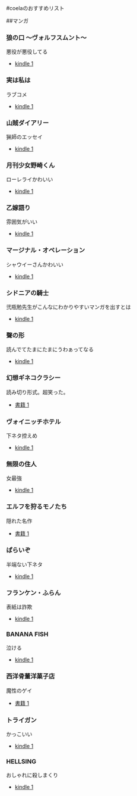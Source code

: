 #coelaのおすすめリスト

##マンガ

### 狼の口 〜ヴォルフスムント〜

悪役が悪役してる

- [kindle 1](http://www.amazon.co.jp/gp/product/B0097286GW?ie=UTF8&camp=247&creativeASIN=B0097286GW&linkCode=xm2&tag=coela-22)

### 実は私は

ラブコメ

- [kindle 1](http://www.amazon.co.jp/gp/product/B00DHY0ZC4?ie=UTF8&camp=247&creativeASIN=B00DHY0ZC4&linkCode=xm2&tag=coela-22)

### 山賊ダイアリー

猟師のエッセイ

- [kindle 1](http://www.amazon.co.jp/gp/product/B00APR9HZC?ie=UTF8&camp=247&creativeASIN=B00APR9HZC&linkCode=xm2&tag=coela-22)

### 月刊少女野崎くん

ローレライかわいい

- [kindle 1](http://www.amazon.co.jp/gp/product/B00B5QZ738?ie=UTF8&camp=247&creativeASIN=B00B5QZ738&linkCode=xm2&tag=coela-22)

### 乙嫁語り

雰囲気がいい

- [kindle 1](http://www.amazon.co.jp/gp/product/B0097280D6?ie=UTF8&camp=247&creativeASIN=B0097280D6&linkCode=xm2&tag=coela-22)

### マージナル・オペレーション

シャウイーさんかわいい

- [kindle 1](http://www.amazon.co.jp/gp/product/B00HD9J0ZW?ie=UTF8&camp=247&creativeASIN=B00HD9J0ZW&linkCode=xm2&tag=coela-22)

### シドニアの騎士

弐瓶勉先生がこんなにわかりやすいマンガを出すとは

- [kindle 1](http://www.amazon.co.jp/gp/product/B00CE3T8IQ?ie=UTF8&camp=247&creativeASIN=B00CE3T8IQ&linkCode=xm2&tag=coela-22)

### 聲の形

読んでてたまにたまにうわぁってなる

- [kindle 1](http://www.amazon.co.jp/gp/product/B00HJYUJ9C?ie=UTF8&camp=247&creativeASIN=B00HJYUJ9C&linkCode=xm2&tag=coela-22)

### 幻想ギネコクラシー

読み切り形式。超笑った。

- [書籍 1](http://www.amazon.co.jp/gp/product/4592710649?ie=UTF8&camp=247&creativeASIN=4592710649&linkCode=xm2&tag=coela-22)

### ヴォイニッチホテル

下ネタ控えめ

- [kindle 1](http://www.amazon.co.jp/gp/product/B00D44JKL4?ie=UTF8&camp=247&creativeASIN=B00D44JKL4&linkCode=xm2&tag=coela-22)

### 無限の住人

女最強

- [kindle 1](http://www.amazon.co.jp/gp/product/B009KYBHZY?ie=UTF8&camp=247&creativeASIN=B009KYBHZY&linkCode=xm2&tag=coela-22)

### エルフを狩るモノたち

隠れた名作

- [書籍 1](http://www.amazon.co.jp/gp/product/4073031724?ie=UTF8&camp=247&creativeASIN=4073031724&linkCode=xm2&tag=coela-22)

### ぱらいぞ

半端ない下ネタ

- [kindle 1](http://www.amazon.co.jp/gp/product/B00F0OT7WS?ie=UTF8&camp=247&creativeASIN=B00F0OT7WS&linkCode=xm2&tag=coela-22)

### フランケン・ふらん

表紙は詐欺

- [kindle 1](http://www.amazon.co.jp/gp/product/B00AQY85PM?ie=UTF8&camp=247&creativeASIN=B00AQY85PM&linkCode=xm2&tag=coela-22)

### BANANA FISH

泣ける

- [kindle 1](http://www.amazon.co.jp/gp/product/B009JZGC9K?ie=UTF8&camp=247&creativeASIN=B009JZGC9K&linkCode=xm2&tag=coela-22)

### 西洋骨董洋菓子店

魔性のゲイ

- [書籍 1](http://www.amazon.co.jp/gp/product/4403615880?ie=UTF8&camp=247&creativeASIN=4403615880&linkCode=xm2&tag=coela-22)

### トライガン

かっこいい

- [kindle 1](http://www.amazon.co.jp/gp/product/B00E3JU2RU?ie=UTF8&camp=247&creativeASIN=B00E3JU2RU&linkCode=xm2&tag=coela-22)

### HELLSING

おしゃれに殺しまくり

- [kindle 1](http://www.amazon.co.jp/gp/product/B00D783FVI?ie=UTF8&camp=247&creativeASIN=B00D783FVI&linkCode=xm2&tag=coela-22)


